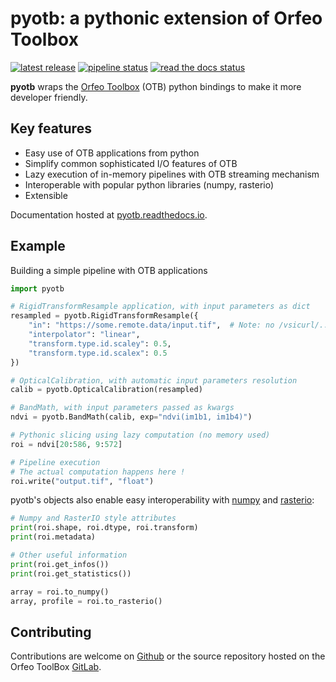 # pyotb: a pythonic extension of Orfeo Toolbox

[![latest release](https://gitlab.orfeo-toolbox.org/nicolasnn/pyotb/-/badges/release.svg)](https://gitlab.orfeo-toolbox.org/nicolasnn/pyotb/-/releases)
[![pipeline status](https://gitlab.orfeo-toolbox.org/nicolasnn/pyotb/badges/develop/pipeline.svg)](https://gitlab.orfeo-toolbox.org/nicolasnn/pyotb/-/commits/develop)
[![read the docs status](https://readthedocs.org/projects/pyotb/badge/?version=master)](https://pyotb.readthedocs.io/en/master/)

**pyotb** wraps the [Orfeo Toolbox](https://www.orfeo-toolbox.org/) (OTB)
python bindings to make it more developer friendly.  

## Key features

- Easy use of OTB applications from python
- Simplify common sophisticated I/O features of OTB
- Lazy execution of in-memory pipelines with OTB streaming mechanism
- Interoperable with popular python libraries (numpy, rasterio)
- Extensible

Documentation hosted at [pyotb.readthedocs.io](https://pyotb.readthedocs.io/).

## Example

Building a simple pipeline with OTB applications

```py
import pyotb

# RigidTransformResample application, with input parameters as dict
resampled = pyotb.RigidTransformResample({
    "in": "https://some.remote.data/input.tif",  # Note: no /vsicurl/...
    "interpolator": "linear", 
    "transform.type.id.scaley": 0.5,
    "transform.type.id.scalex": 0.5
})

# OpticalCalibration, with automatic input parameters resolution
calib = pyotb.OpticalCalibration(resampled)

# BandMath, with input parameters passed as kwargs
ndvi = pyotb.BandMath(calib, exp="ndvi(im1b1, im1b4)")

# Pythonic slicing using lazy computation (no memory used)
roi = ndvi[20:586, 9:572]

# Pipeline execution
# The actual computation happens here !
roi.write("output.tif", "float")
```

pyotb's objects also enable easy interoperability with 
[numpy](https://numpy.org/) and [rasterio](https://rasterio.readthedocs.io/):

```python
# Numpy and RasterIO style attributes
print(roi.shape, roi.dtype, roi.transform)
print(roi.metadata)

# Other useful information
print(roi.get_infos())
print(roi.get_statistics())

array = roi.to_numpy()
array, profile = roi.to_rasterio()
```

## Contributing

Contributions are welcome on [Github](https://github.com/orfeotoolbox/pyotb) or the source repository hosted on the Orfeo ToolBox [GitLab](https://gitlab.orfeo-toolbox.org/nicolasnn/pyotb).

